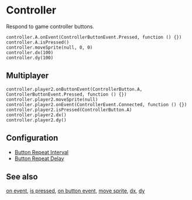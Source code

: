 # Controller

Respond to game controller buttons.

```cards
controller.A.onEvent(ControllerButtonEvent.Pressed, function () {})
controller.A.isPressed()
controller.moveSprite(null, 0, 0)
controller.dx(100)
controller.dy(100)
```

## Multiplayer

```cards
controller.player2.onButtonEvent(ControllerButton.A, ControllerButtonEvent.Pressed, function () {})
controller.player2.moveSprite(null)
controller.player2.onEvent(ControllerEvent.Connected, function () {})
controller.player2.isPressed(ControllerButton.A)
controller.player2.dx()
controller.player2.dy()
```

## Configuration

* [Button Repeat Interval](/reference/controller/button/repeat-interval)
* [Button Repeat Delay](/reference/controller/button/repeat-delay)

## See also

[on event](/reference/controller/button/on-event),
[is pressed](/reference/controller/button/is-pressed),
[on button event](/reference/controller/button/on-buttonevent),
[move sprite](/reference/controller/move-sprite),
[dx](/reference/controller/dx),
[dy](/reference/controller/dy)
